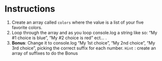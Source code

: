 # Instructions

1. Create an array called `colors` where the value is a list of your five favorite colors.
2. Loop through the array and as you loop console.log a string like so: “My #1 choice is blue”, “My #2 choice is red” ect… .
3. **Bonus**: Change it to console.log “My 1st choice”, “My 2nd choice”, “My 3rd choice”, picking the correct suffix for each number.
    `Hint` : create an array of suffixes to do the Bonus